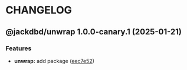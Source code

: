 # CHANGELOG

## @jackdbd/unwrap 1.0.0-canary.1 (2025-01-21)


### Features

* **unwrap:** add package ([eec7e52](https://github.com/jackdbd/rapido/commit/eec7e52a87ac577437016b5622f3d3e39e1ef7d9))

